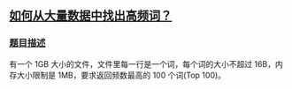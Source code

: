## [如何从大量数据中找出高频词？](https://doocs.gitee.io/advanced-java/#/./docs/big-data/find-top-100-words?id=如何从大量数据中找出高频词？)

### [题目描述](https://doocs.gitee.io/advanced-java/#/./docs/big-data/find-top-100-words?id=题目描述)

有一个 1GB 大小的文件，文件里每一行是一个词，每个词的大小不超过 16B，内存大小限制是 1MB，要求返回频数最高的 100 个词(Top 100)。